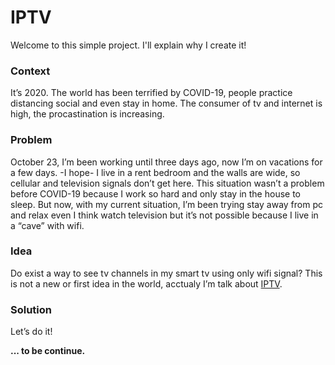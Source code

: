 # IPTV
Welcome to this simple project.
I'll explain why I create it!

### Context
It’s 2020. The world has been terrified by COVID-19, people practice distancing social and even stay in home.
The consumer of tv and internet is high, the procastination is increasing.

### Problem
October 23, I’m been working until three days ago, now I’m on vacations for a few days. -I hope-
I live in a rent bedroom and the walls are wide, so cellular and television signals don’t get here. This situation wasn’t a problem before COVID-19 because I work so hard and only stay in the house to sleep. But now, with my current situation, I’m been trying stay away from pc and relax even I think watch television but it’s not possible because I live in a “cave” with wifi.

### Idea
Do exist a way to see tv channels in my smart tv using only wifi signal?
This is not a new or first idea in the world, acctualy I’m talk about [IPTV](https://en.wikipedia.org/wiki/Internet_Protocol_television).

### Solution
Let’s do it!

**... to be continue.**
